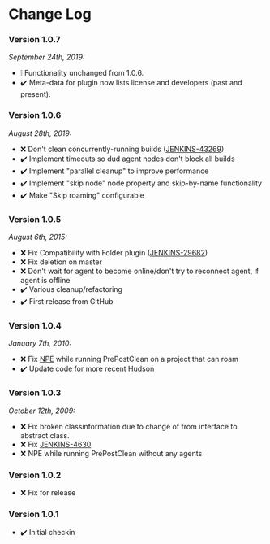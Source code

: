 # Change Log

### Version 1.0.7
_September 24th, 2019:_
* :grey_exclamation: Functionality unchanged from 1.0.6.
* :heavy_check_mark:
Meta-data for plugin now lists license and developers (past and present).

### Version 1.0.6
_August 28th, 2019:_
* :x:
Don't clean concurrently-running builds
([JENKINS-43269](https://issues.jenkins-ci.org/browse/JENKINS-43269))
* :heavy_check_mark:
Implement timeouts so dud agent nodes don't block all builds
* :heavy_check_mark:
Implement "parallel cleanup" to improve performance
* :heavy_check_mark:
Implement "skip node" node property and skip-by-name functionality
* :heavy_check_mark:
Make "Skip roaming" configurable

### Version 1.0.5
_August 6th, 2015:_
* :x:
Fix Compatibility with Folder plugin
([JENKINS-29682](https://issues.jenkins-ci.org/browse/JENKINS-29682))
* :x:
Fix deletion on master
* :x:
Don't wait for agent to become online/don't try to reconnect agent, if agent is offline
* :heavy_check_mark:
Various cleanup/refactoring
* :heavy_check_mark:
First release from GitHub

### Version 1.0.4
_January 7th, 2010:_
* :x:
Fix
[NPE](http://n4.nabble.com/Hudson-bug-with-Ehcache-td787618.html)
while running PrePostClean on a project that can roam
* :heavy_check_mark:
Update code for more recent Hudson

### Version 1.0.3
_October 12th, 2009:_
* :x:
Fix broken classinformation due to change of from interface to abstract class.
* :x:
Fix
[JENKINS-4630](https://issues.jenkins-ci.org/browse/JENKINS-4630)
* :x:
NPE while running PrePostClean without any agents

### Version 1.0.2
* :x:
Fix for release

### Version 1.0.1
* :heavy_check_mark:
Initial checkin
